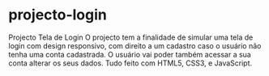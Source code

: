 # projecto-login
 Projecto Tela de Login
 O projecto tem a finalidade de simular uma tela de login com design responsivo, com direito a um cadastro caso o usuário não tenha uma conta cadastrada.
 O usuário vai poder também acessar a sua conta alterar os seus dados.
 Tudo feito com HTML5, CSS3, e JavaScript.